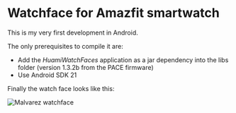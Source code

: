 # Watchface for Amazfit smartwatch

This is my very first development in Android.

The only prerequisites to compile it are:

* Add the *HuamiWatchFaces* application as a jar dependency into the libs folder (version 1.3.2b from the PACE firmware)
* Use Android SDK 21

Finally the watch face looks like this:

![Malvarez watchface](https://github.com/manuel-alvarez-alvarez/malvarez-watchface/raw/master/app/src/main/res/drawable-nodpi/preview_malvarez.png)

